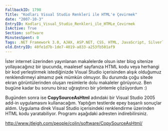 ```yaml
---
FallbackID: 1798
Title: "Kodları Visual Studio Renkleri ile HTML'e Çevirmek"
date: "2007-10-3"
EntryID: Kodlari_Visual_Studio_Renkleri_ile_HTMLe_Cevirmek
IsActive: True
Section: software
MinutesSpent: 0
Tags: .NET Framework 3.0, AJAX, ASP.NET, CSS, HTML, JavaScript, Silverlight, Visual Basic 2005, Visual Studio 2005, Visual Basic .NET
old.EntryID: 40fe1d7b-1de7-4019-a833-a253fb501af9
---
```

İster internet üzerinden yayınlanan makalelerde olsun ister blog
sitenize yollayacağınız bir ipucunda, maalesef sayfanıza HTML kodu veya
herhangi bir kod yerleştirmek istediğinizde Visual Studio içerisinden
alışık olduğumuz renklendirmeyi almamız pek mümkün olmuyor. Bu durumda
çoğu sitede ekran görüntülerinden oluşan resimlerle dolu makaleler
görüyoruz. Ben bugüne kadar bu sorunu biraz uğraştırıcı bir yöntemle
çözüyordum :)

Bugünden sonra ise **CopySourceAsHtml** adındaki bir Visual Studio 2005
add-in uygulamasını kullanacağım. Yaptığım testlerde epey başarılı
sonuçlar aldım. Uygulama direk Visual Studio içerisindeki renklendirme
üzerinden HTML kodu yaratabiliyor. Programı aşağıdaki adresten
indirebilirsiniz.

<http://www.jtleigh.com/people/colin/software/CopySourceAsHtml/>


